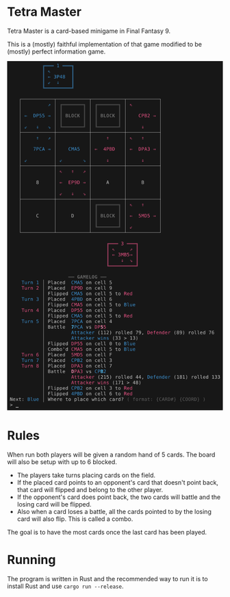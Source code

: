 # Tetra Master

Tetra Master is a card-based minigame in Final Fantasy 9.

This is a (mostly) faithful implementation of that game modified to be (mostly)
perfect information game.

![Screenshot](screenshot.png)

# Rules

When run both players will be given a random hand of 5 cards.
The board will also be setup with up to 6 blocked.

-   The players take turns placing cards on the field.
-   If the placed card points to an opponent's card that doesn't point back,
    that card will flipped and belong to the other player.
-   If the opponent's card does point back, the two cards will battle and the
    losing card will be flipped.
-   Also when a card loses a battle, all the cards pointed to by the losing card
    will also flip. This is called a combo.

The goal is to have the most cards once the last card has been played.

# Running

The program is written in Rust and the recommended way to run it is to install
Rust and use `cargo run --release`.
